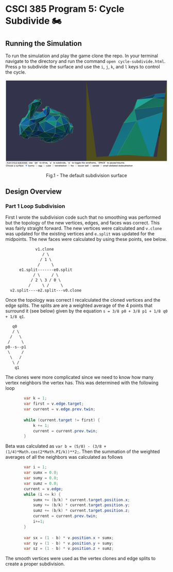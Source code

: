 # CSCI 385 Program 5: Cycle Subdivide :motorcycle:

## Running the Simulation

To run the simulation and play the game clone the repo. In your terminal navigate to the directory and run the command `open cycle-subdivide.html`. Press `p` to subdivide the surface and use the `i`, `j`, `k`, and `l` keys to control the cycle.


![Initial Curve](./images/default.png)
</p>
<p align = "center">
Fig.1 - The default subdivision surface
</p>

## Design Overview

### Part 1 Loop Subdivision

First I wrote the subdivision code such that no smoothing was performed but the topology of the new vertices, edges, and faces was correct. This was fairly straight forward. The new vertices were calculated and `v.clone` was updated for the existing vertices and `e.split` was updated for the midpoints. The new faces were calculated by using these points, see below.

```
             v1.clone
                / \
               / 1 \
              /     \
      e1.split-------e0.split
            / \     / \
           / 2 \ 3 / 0 \
          /     \ /     \
  v2.split----e2.split---v0.clone
```

Once the topology was correct I recalculated the cloned vertices and the edge splits. The splits are are a weighted average of the 4 points that surround it (see below) given by the equation `s = 3/8 p0 + 3/8 p1 + 1/8 q0 + 1/8 q1`.

```
   q0
   / \
  /   \
 /     \
p0--s--p1
 \     /
  \   /
   \ /
    q1
```

The clones were more complicated since we need to know how many vertex neighbors the vertex has. This was determined with the following loop

``` java
        var k = 1;
        var first = v.edge.target;
        var current = v.edge.prev.twin;

        while (current.target != first) {
            k += 1;
            current = current.prev.twin;
        }
```

Beta was calculated as `var b = (5/8) - (3/8 + (1/4)*Math.cos(2*Math.PI/k))**2;`. Then the summation of the weighted averages of all the neighbors was calculated as follows

``` java
        var i = 1;
        var sumx = 0.0;
        var sumy = 0.0;
        var sumz = 0.0;
        current = v.edge;
        while (i <= k) {
            sumx += (b/k) * current.target.position.x;
            sumy += (b/k) * current.target.position.y;
            sumz += (b/k) * current.target.position.z;
            current = current.prev.twin;
            i+=1;
        }

        var sx = (1 - b) * v.position.x + sumx;
        var sy = (1 - b) * v.position.y + sumy;
        var sz = (1 - b) * v.position.z + sumz;
```

The smooth vertices were used as the vertex clones and edge splits to create a proper subdivision.